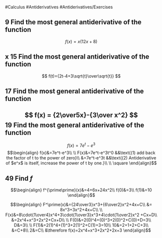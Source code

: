 #Calculus #Antiderivatives #Antiderivatives/Exercises

9 Find the most general antiderivative of the function
--
$$
f(x) = x(12x+8)
$$

x 15 Find the most general antiderivative of the function
--
$$
f(t)={2t-4+3\sqrt{t}\over\sqrt{t}}
$$

17 Find the most general antiderivative of the function
--
$$
f(x) = {2\over5x}-{3\over x^2}
$$
19 Find the most general antiderivative of the function
--
$$
f(x) = 7e^t-e^3
$$
$$\begin{align}
f(x)&=7e^t-e^3\\
\\
F(x)&=7e^t-e^3t^0 &&\text{(1) add back the factor of t to the power of zero}\\
&=7e^t-e^3t &&\text{(2) Antiderivative of $e^x$ is itself, increase the power of t by one.}\\
\\
\square
\end{align}$$

49 Find *f*
--
$$\begin{align}
f^{\prime\prime}(x)&=4+6x+24x^2\\
f(0)&=3\\
f(1)&=10
\end{align}$$

$$\begin{align}
F^\prime(x)&={24\over3}x^3+{6\over2}x^2+4x+C\\
&= 8x^3+3x^2+4x+C\\
\\
F(x)&=8\cdot{1\over4}x^4+3\cdot{1\over3}x^3+4\cdot{1\over2}x^2 +Cx+D\\
&=2x^4+x^3+2x^2+Cx+D\\
\\
F(0)&=2(0)^4+(0)^3+2(0)^2+C(0)+D=3\\
D&=3\\
\\
F(1)&=2(1)^4+(1)^3+2(1)^2+C(1)+3=10\\
10&=2+1+2+C+3\\
&=C+8\\
2&=C\\
&\therefore f(x)=2x^4+x^3+2x^2+2x+3
\end{align}$$